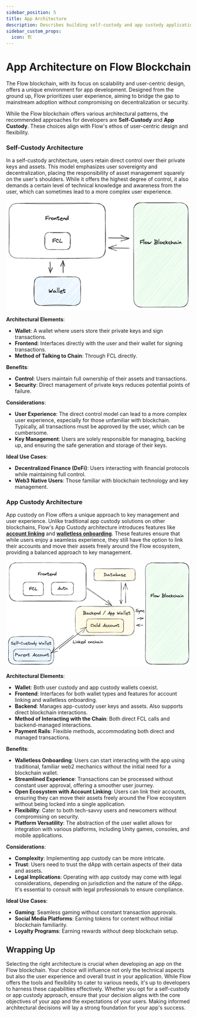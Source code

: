 ```yaml
---
sidebar_position: 5
title: App Architecture
description: Describes building self-custody and app custody applications on Flow Blockchain.
sidebar_custom_props:
  icon: 🏗️
---
```


# App Architecture on Flow Blockchain

The Flow blockchain, with its focus on scalability and user-centric design, offers a unique environment for app development. Designed from the ground up, Flow prioritizes user experience, aiming to bridge the gap to mainstream adoption without compromising on decentralization or security.

While the Flow blockchain offers various architectural patterns, the recommended approaches for developers are **Self-Custody** and **App Custody**. These choices align with Flow's ethos of user-centric design and flexibility.

### Self-Custody Architecture

In a self-custody architecture, users retain direct control over their private keys and assets. This model emphasizes user sovereignty and decentralization, placing the responsibility of asset management squarely on the user's shoulders. While it offers the highest degree of control, it also demands a certain level of technical knowledge and awareness from the user, which can sometimes lead to a more complex user experience.

![self-custody.png](self-custody.png)

**Architectural Elements**:

- **Wallet**: A wallet where users store their private keys and sign transactions.
- **Frontend**: Interfaces directly with the user and their wallet for signing transactions.
- **Method of Talking to Chain**: Through FCL directly.

**Benefits**:

- **Control**: Users maintain full ownership of their assets and transactions.
- **Security**: Direct management of private keys reduces potential points of failure.

**Considerations**:

- **User Experience**: The direct control model can lead to a more complex user experience, especially for those unfamiliar with blockchain. Typically, all transactions must be approved by the user, which can be cumbersome.
- **Key Management**: Users are solely responsible for managing, backing up, and ensuring the safe generation and storage of their keys.

**Ideal Use Cases**:

- **Decentralized Finance (DeFi)**: Users interacting with financial protocols while maintaining full control.
- **Web3 Native Users**: Those familiar with blockchain technology and key management.

### App Custody Architecture

App custody on Flow offers a unique approach to key management and user experience. Unlike traditional app custody solutions on other blockchains, Flow's App Custody architecture introduces features like **[account linking](../guides/account-linking/index.md)** and **[walletless onboarding](../guides/account-linking/child-accounts.md)**. These features ensure that while users enjoy a seamless experience, they still have the option to link their accounts and move their assets freely around the Flow ecosystem, providing a balanced approach to key management.

![app-custody.png](app-custody.png)

**Architectural Elements**:

- **Wallet**: Both user custody and app custody wallets coexist.
- **Frontend**: Interfaces for both wallet types and features for account linking and walletless onboarding.
- **Backend**: Manages app-custody user keys and assets.  Also supports direct blockchain interactions.
- **Method of Interacting with the Chain**: Both direct FCL calls and backend-managed interactions.
- **Payment Rails**: Flexible methods, accommodating both direct and managed transactions.

**Benefits**:

- **Walletless Onboarding**: Users can start interacting with the app using traditional, familiar web2 mechanics without the initial need for a blockchain wallet.
- **Streamlined Experience**: Transactions can be processed without constant user approval, offering a smoother user journey.
- **Open Ecosystem with Account Linking**: Users can link their accounts, ensuring they can move their assets freely around the Flow ecosystem without being locked into a single application.
- **Flexibility**: Cater to both tech-savvy users and newcomers without compromising on security.
- **Platform Versatility**: The abstraction of the user wallet allows for integration with various platforms, including Unity games, consoles, and mobile applications.

**Considerations**:

- **Complexity**: Implementing app custody can be more intricate.
- **Trust**: Users need to trust the dApp with certain aspects of their data and assets.
- **Legal Implications**: Operating with app custody may come with legal considerations, depending on jurisdiction and the nature of the dApp. It's essential to consult with legal professionals to ensure compliance.

**Ideal Use Cases**:

- **Gaming**: Seamless gaming without constant transaction approvals.
- **Social Media Platforms**: Earning tokens for content without initial blockchain familiarity.
- **Loyalty Programs**: Earning rewards without deep blockchain setup.

## Wrapping Up

Selecting the right architecture is crucial when developing an app on the Flow blockchain. Your choice will influence not only the technical aspects but also the user experience and overall trust in your application. While Flow offers the tools and flexibility to cater to various needs, it's up to developers to harness these capabilities effectively. Whether you opt for a self-custody or app custody approach, ensure that your decision aligns with the core objectives of your app and the expectations of your users. Making informed architectural decisions will lay a strong foundation for your app's success.
